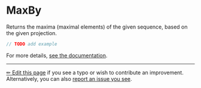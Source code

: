 # MaxBy

Returns the maxima (maximal elements) of the given sequence, based on the
given projection.

```c# --destination-file ../code/Program.cs --region statements --project ../code/TryMoreLinq.csproj
// TODO add example
```

For more details, [see the documentation][doc].

---

[&#x270F; Edit this page][edit] if you see a typo or wish to contribute an
improvement. Alternatively, you can also [report an issue you see][issue].


[edit]: https://github.com/morelinq/try/edit/master/m/max-by.md
[issue]: https://github.com/morelinq/try/issues/new?title=MaxBy
[doc]: https://morelinq.github.io/3.1/ref/api/html/Overload_MoreLinq_MoreEnumerable_MaxBy.htm
